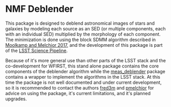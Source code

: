 # NMF Deblender

This package is designed to deblend astronomical images of stars and galaxies by modeling each source as an SED (or multiple components, each with an individual SED) multiplied by the morphology of each component. The minimization is done using the block SDMM algorithm described in [Moolkamp and Melchior 2017](https://arxiv.org/abs/1708.09066), and the development of this package is part of the [LSST Science Pipeline](https://pipelines.lsst.io).

Because of it's more general use than other parts of the LSST stack and the co-development for WFIRST, this stand alone package contains the core components of the deblender algorithm while the [meas_deblender](https://github.com/lsst/meas_deblender) package contains a wrapper to implement the algorithms in the LSST stack. At this time the package is not well documented and under current development, so it is recommended to contact the authors [fred3m](https://github.com/fred3m) and [pmelchior](https://github.com/pmelchior) for advice on using the package, it's current limitations, and it's planned upgrades.
